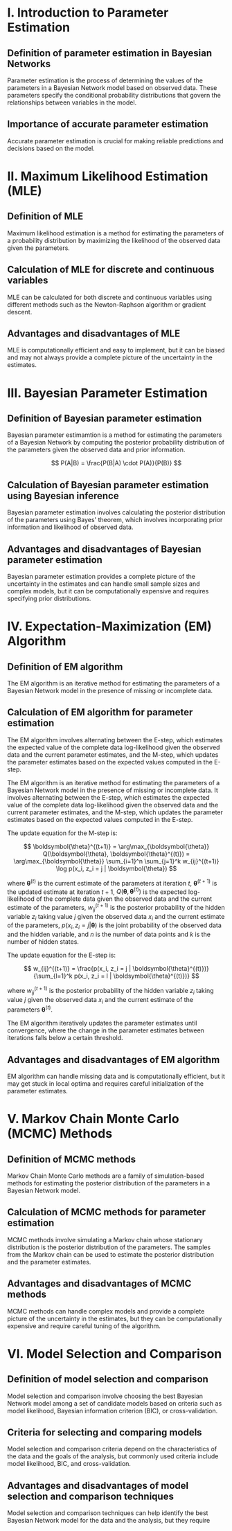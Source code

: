 # I. Introduction to Parameter Estimation

## Definition of parameter estimation in Bayesian Networks
Parameter estimation is the process of determining the values of the parameters in a Bayesian Network model based on observed data. These parameters specify the conditional probability distributions that govern the relationships between variables in the model.

## Importance of accurate parameter estimation
Accurate parameter estimation is crucial for making reliable predictions and decisions based on the model.

# II. Maximum Likelihood Estimation (MLE)

## Definition of MLE
Maximum likelihood estimation is a method for estimating the parameters of a probability distribution by maximizing the likelihood of the observed data given the parameters.

## Calculation of MLE for discrete and continuous variables
MLE can be calculated for both discrete and continuous variables using different methods such as the Newton-Raphson algorithm or gradient descent.

## Advantages and disadvantages of MLE
MLE is computationally efficient and easy to implement, but it can be biased and may not always provide a complete picture of the uncertainty in the estimates.

# III. Bayesian Parameter Estimation

## Definition of Bayesian parameter estimation
Bayesian parameter estimamtion is a method for estimating the parameters of a Bayesian Network by computing the posterior probability distribution of the parameters given the observed data and prior information.

$$
P(A|B) = \frac{P(B|A) \cdot P(A)}{P(B)}
$$


## Calculation of Bayesian parameter estimation using Bayesian inference
Bayesian parameter estimation involves calculating the posterior distribution of the parameters using Bayes' theorem, which involves incorporating prior information and likelihood of observed data.

## Advantages and disadvantages of Bayesian parameter estimation
Bayesian parameter estimation provides a complete picture of the uncertainty in the estimates and can handle small sample sizes and complex models, but it can be computationally expensive and requires specifying prior distributions.

# IV. Expectation-Maximization (EM) Algorithm

## Definition of EM algorithm
The EM algorithm is an iterative method for estimating the parameters of a Bayesian Network model in the presence of missing or incomplete data.

## Calculation of EM algorithm for parameter estimation
The EM algorithm involves alternating between the E-step, which estimates the expected value of the complete data log-likelihood given the observed data and the current parameter estimates, and the M-step, which updates the parameter estimates based on the expected values computed in the E-step.

The EM algorithm is an iterative method for estimating the parameters of a Bayesian Network model in the presence of missing or incomplete data. It involves alternating between the E-step, which estimates the expected value of the complete data log-likelihood given the observed data and the current parameter estimates, and the M-step, which updates the parameter estimates based on the expected values computed in the E-step.

The update equation for the M-step is:

$$
\boldsymbol{\theta}^{(t+1)} = \arg\max_{\boldsymbol{\theta}} Q(\boldsymbol{\theta}, \boldsymbol{\theta}^{(t)}) = \arg\max_{\boldsymbol{\theta}} \sum_{i=1}^n \sum_{j=1}^k w_{ij}^{(t+1)} \log p(x_i, z_i = j | \boldsymbol{\theta})
$$

where $\boldsymbol{\theta}^{(t)}$ is the current estimate of the parameters at iteration $t$, $\boldsymbol{\theta}^{(t+1)}$ is the updated estimate at iteration $t+1$, $Q(\boldsymbol{\theta}, \boldsymbol{\theta}^{(t)})$ is the expected log-likelihood of the complete data given the observed data and the current estimate of the parameters, $w_{ij}^{(t+1)}$ is the posterior probability of the hidden variable $z_i$ taking value $j$ given the observed data $x_i$ and the current estimate of the parameters, $p(x_i, z_i = j | \boldsymbol{\theta})$ is the joint probability of the observed data and the hidden variable, and $n$ is the number of data points and $k$ is the number of hidden states.

The update equation for the E-step is:

$$
w_{ij}^{(t+1)} = \frac{p(x_i, z_i = j | \boldsymbol{\theta}^{(t)})}{\sum_{l=1}^k p(x_i, z_i = l | \boldsymbol{\theta}^{(t)})}
$$

where $w_{ij}^{(t+1)}$ is the posterior probability of the hidden variable $z_i$ taking value $j$ given the observed data $x_i$ and the current estimate of the parameters $\boldsymbol{\theta}^{(t)}$.

The EM algorithm iteratively updates the parameter estimates until convergence, where the change in the parameter estimates between iterations falls below a certain threshold.


## Advantages and disadvantages of EM algorithm
EM algorithm can handle missing data and is computationally efficient, but it may get stuck in local optima and requires careful initialization of the parameter estimates.

# V. Markov Chain Monte Carlo (MCMC) Methods

## Definition of MCMC methods
Markov Chain Monte Carlo methods are a family of simulation-based methods for estimating the posterior distribution of the parameters in a Bayesian Network model.

## Calculation of MCMC methods for parameter estimation
MCMC methods involve simulating a Markov chain whose stationary distribution is the posterior distribution of the parameters. The samples from the Markov chain can be used to estimate the posterior distribution and the parameter estimates.

## Advantages and disadvantages of MCMC methods
MCMC methods can handle complex models and provide a complete picture of the uncertainty in the estimates, but they can be computationally expensive and require careful tuning of the algorithm.

# VI. Model Selection and Comparison

## Definition of model selection and comparison
Model selection and comparison involve choosing the best Bayesian Network model among a set of candidate models based on criteria such as model likelihood, Bayesian information criterion (BIC), or cross-validation.

## Criteria for selecting and comparing models
Model selection and comparison criteria depend on the characteristics of the data and the goals of the analysis, but commonly used criteria include model likelihood, BIC, and cross-validation.

## Advantages and disadvantages of model selection and comparison techniques
Model selection and comparison techniques can help identify the best Bayesian Network model for the data and the analysis, but they require
